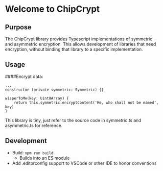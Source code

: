 # Welcome to ChipCrypt

## Purpose

The ChipCrypt library provides Typescript implementations of symmetric and asymmetric encryption.  This allows development of libraries that need encryption, without binding that library to a specific implementation.

## Usage

####Encrypt data:

	...
	constructor (private symmetric: Symmetric) {}

	wisperToMe(key: Uint8Array) {
		return this.symmetric.encryptContent('He, who shall not be named', key)
	}

This library is tiny, just refer to the source code in symmetric.ts and asymmetric.ts for reference.

## Development

* Build: ```npm run build```
	* Builds into an ES module
* Add .editorconfig support to VSCode or other IDE to honor conventions
